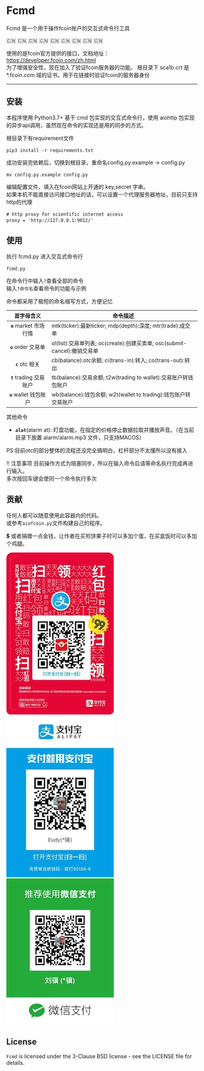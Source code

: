 # Fcmd
Fcmd 是一个用于操作fcoin账户的交互式命令行工具

:cn: :cn: :cn: :cn: :cn: :cn: :cn: :cn: :cn: 

使用的是fcoin官方提供的接口，文档地址：https://developer.fcoin.com/zh.html  
为了增强安全性，现在加入了验证fcoin服务器的功能。
根目录下 sca1b.crt 是 *.fcoin.com 域的证书。用于在链接时验证fcoin的服务器身份

---

## 安装

本程序使用 Python3.7+
基于 cmd 包实现的交互式命令行，使用 aiohttp 包实现的异步api调用，虽然现在命令的实现还是用的同步的方式。  

根目录下有requirement文件  

```
pip3 install -r requirements.txt
```

成功安装完依赖后，切换到根目录，重命名config.py.example -> config.py  

```
mv config.py.example config.py
```

编辑配置文件，填入在fcoin网站上开通的 key,secret 字串。  
如果本机不能直接访问接口地址的话，可以设置一个代理服务器地址，目前只支持http的代理

```
# http proxy for scientific internet access
proxy = 'http://127.0.0.1:9012/'
```

## 使用

执行 fcmd.py 进入交互式命令行

```
fcmd.py
```

在命令行中输入`?`查看全部的命令  
输入`?命令名`查看命令的功能与示例  

命令都采用了极短的命名缩写方式，方便记忆  

| 首字母含义 | 命令描述 |
|:----------:|-------------|
| **`m`** market 市场行情 | mtk(ticker):最新ticker; mdp(depth):深度; mtr(trade):成交单 |
| **`o`** order 交易单 | ol(list):交易单列表; oc(create):创建买卖单; osc(submit-cancel):撤销交易单 |
| **`c`** otc 相关 | cb(balance):otc余额; ci(trans-in):转入; co(trans-out):转出|
| **`t`** trading 交易账户 | tb(balance):交易余额; t2w(trading to wallet):交易账户转钱包账户|
| **`w`** wallet 钱包账户 | wb(balance):钱包余额; w2t(wallet to trading):钱包账户转交易账户|

其他命令
- **`alat`**(alarm at): 盯盘功能，在指定的价格停止数据拉取并播放声音。（在当前目录下放置 alarm/alarm.mp3 文件，只支持MACOS）

PS:目前otc的部分整体的流程还没完全搞明白，杠杆部分不太懂所以没有接入

:bangbang: 注意事项
目前操作方式为阻塞同步，所以在输入命令后请等命名执行完成再进行输入。  
多次按回车键会使同一个命令执行多次  

## 贡献

任何人都可以随意使用此容器内的代码。  
或参考`aiofcoin.py`文件构建自己的程序。  

:heavy_dollar_sign: 或者捐赠一点金钱，让作者在买煎饼果子时可以多加个蛋，在买盒饭时可以多加个鸡腿。  

![hb](/img/hb.jpeg)
![zfb](/img/zfb.jpeg)
![wx](/img/wx.jpeg)

## License
`Fcmd` is licensed under the 3-Clause BSD license - see the LICENSE file for details.
